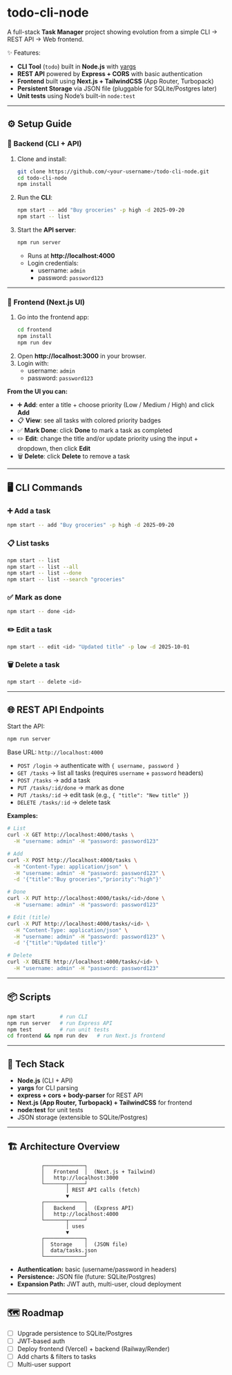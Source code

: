 # todo-cli-node

A full-stack **Task Manager** project showing evolution from a simple CLI → REST API → Web frontend.

✨ Features:
- **CLI Tool** (`todo`) built in **Node.js** with [yargs](https://github.com/yargs/yargs)  
- **REST API** powered by **Express + CORS** with basic authentication  
- **Frontend** built using **Next.js + TailwindCSS** (App Router, Turbopack)  
- **Persistent Storage** via JSON file (pluggable for SQLite/Postgres later)  
- **Unit tests** using Node’s built-in `node:test`

---

## ⚙️ Setup Guide

### 🔹 Backend (CLI + API)
1. Clone and install:
   ```bash
   git clone https://github.com/<your-username>/todo-cli-node.git
   cd todo-cli-node
   npm install
   ```

2. Run the **CLI**:
   ```bash
   npm start -- add "Buy groceries" -p high -d 2025-09-20
   npm start -- list
   ```

3. Start the **API server**:
   ```bash
   npm run server
   ```
   - Runs at **http://localhost:4000**
   - Login credentials:
     - username: `admin`
     - password: `password123`

---

### 🔹 Frontend (Next.js UI)
1. Go into the frontend app:
   ```bash
   cd frontend
   npm install
   npm run dev
   ```
2. Open **http://localhost:3000** in your browser.  
3. Login with:
   - username: `admin`
   - password: `password123`

**From the UI you can:**
- ➕ **Add**: enter a title + choose priority (Low / Medium / High) and click **Add**
- 📋 **View**: see all tasks with colored priority badges
- ✅ **Mark Done**: click **Done** to mark a task as completed
- ✏️ **Edit**: change the title and/or update priority using the input + dropdown, then click **Edit**
- 🗑️ **Delete**: click **Delete** to remove a task

---

## 🖥️ CLI Commands

### ➕ Add a task
```bash
npm start -- add "Buy groceries" -p high -d 2025-09-20
```

### 📋 List tasks
```bash
npm start -- list
npm start -- list --all
npm start -- list --done
npm start -- list --search "groceries"
```

### ✅ Mark as done
```bash
npm start -- done <id>
```

### ✏️ Edit a task
```bash
npm start -- edit <id> "Updated title" -p low -d 2025-10-01
```

### 🗑️ Delete a task
```bash
npm start -- delete <id>
```

---

## 🌐 REST API Endpoints

Start the API:
```bash
npm run server
```

Base URL: `http://localhost:4000`

- `POST /login` → authenticate with `{ username, password }`
- `GET /tasks` → list all tasks (requires `username` + `password` headers)
- `POST /tasks` → add a task
- `PUT /tasks/:id/done` → mark as done
- `PUT /tasks/:id` → edit task (e.g., `{ "title": "New title" }`)
- `DELETE /tasks/:id` → delete task

**Examples:**
```bash
# List
curl -X GET http://localhost:4000/tasks \
  -H "username: admin" -H "password: password123"

# Add
curl -X POST http://localhost:4000/tasks \
  -H "Content-Type: application/json" \
  -H "username: admin" -H "password: password123" \
  -d '{"title":"Buy groceries","priority":"high"}'

# Done
curl -X PUT http://localhost:4000/tasks/<id>/done \
  -H "username: admin" -H "password: password123"

# Edit (title)
curl -X PUT http://localhost:4000/tasks/<id> \
  -H "Content-Type: application/json" \
  -H "username: admin" -H "password: password123" \
  -d '{"title":"Updated title"}'

# Delete
curl -X DELETE http://localhost:4000/tasks/<id> \
  -H "username: admin" -H "password: password123"
```

---

## 📦 Scripts
```bash
npm start        # run CLI
npm run server   # run Express API
npm test         # run unit tests
cd frontend && npm run dev   # run Next.js frontend
```

---

## 🔧 Tech Stack
- **Node.js** (CLI + API)
- **yargs** for CLI parsing
- **express + cors + body-parser** for REST API
- **Next.js (App Router, Turbopack) + TailwindCSS** for frontend
- **node:test** for unit tests
- JSON storage (extensible to SQLite/Postgres)

---

## 🏗️ Architecture Overview

```text
           ┌─────────────┐
           │   Frontend  │  (Next.js + Tailwind)
           │   http://localhost:3000
           └───────┬─────┘
                   │ REST API calls (fetch)
                   ▼
           ┌─────────────┐
           │   Backend   │  (Express API)
           │   http://localhost:4000
           └───────┬─────┘
                   │ uses
                   ▼
           ┌─────────────┐
           │  Storage    │  (JSON file)
           │  data/tasks.json
           └─────────────┘
```

- **Authentication:** basic (username/password in headers)  
- **Persistence:** JSON file (future: SQLite/Postgres)  
- **Expansion Path:** JWT auth, multi-user, cloud deployment  

---

## 🗺️ Roadmap
- [ ] Upgrade persistence to SQLite/Postgres  
- [ ] JWT-based auth  
- [ ] Deploy frontend (Vercel) + backend (Railway/Render)  
- [ ] Add charts & filters to tasks  
- [ ] Multi-user support  
